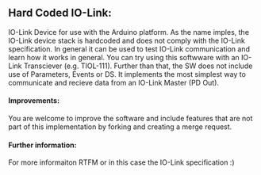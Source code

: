 
## Hard Coded IO-Link:

IO-Link Device for use with the Arduino platform. As the name imples, the IO-Link device stack is hardcoded and does not comply with the IO-Link specification. In general it can be used to test IO-Link communication and learn how it works in general. You can try using this softwware with an IO-Link Transciever (e.g. TIOL-111). Further than that, the SW does not include use of Parameters, Events or DS. It implements the most simplest way to communicate and recieve data from an IO-Link Master (PD Out).

#### Improvements:

You are welcome to improve the software and include features that are not part of this implementation by forking and creating a merge request.

#### Further information:

For more informaiton RTFM or in this case the IO-Link specification :) 

